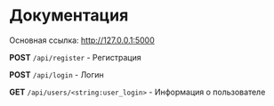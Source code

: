 # Документация
Основная ссылка: http://127.0.0.1:5000

**POST** `/api/register` - Регистрация

**POST** `/api/login` - Логин

**GET** `/api/users/<string:user_login>` - Информация о пользователе
